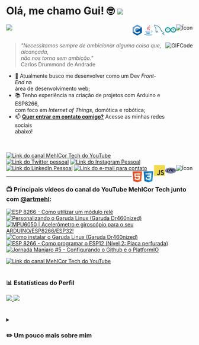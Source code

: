 <!--
    Olá querido/querida/queride visitante! Neste documento README.md, você verá vários comentários a respeito dos elementos presentes aqui em Markdown e em HTML/CSS, com o intuito de facilitar o entendimento da estrutura desse documento e consequentemente para poder servir de base para qualquer um que queira montar o seu README.md próprio.
    Fique à vontade, e espero que te ajude a criar uma "homepage" bem bonita e completa para o seu GitHub!

    OBS.: Esse meu readme.md foi inspirada no da "@rafaballerini". Muito obrigado, Rafa!
-->

# Olá, me chamo Gui! 🤓 <img src="https://github.com/gui-cordeiro/gui-cordeiro/assets/83349463/d7fcfeb5-334b-4b4d-ab73-a460a935d004" height="30px"/>

<span>
    <!-- Este é o banner de boas vindas em GIF (do "Bem-vindo/Bem-vinda/Bem-vinde"), feita por mim mesmo no site Canva! -->
    <img align="left" src="https://user-images.githubusercontent.com/83349463/213604596-4d8e04ce-7746-4055-b80b-c1994c4c00bd.gif"/>
    <!-- Este é um ícone transparente - ele é necessário para seja possível "centralizar" os demais ícones das linguagens que virão a seguir. Em poucas palavras: "Gambiarra a gente aceita. O que a gente não aceita é a derrota. 😎" -->
    <a href="#"><img align="right" alt="Ícone transparente" width="45em" height="20em" src="https://user-images.githubusercontent.com/83349463/151667763-eed1f9e2-ff23-462e-be41-a6046ad8434a.png"/></a>
    <!-- Este são os ícones das linguagens/frameworks/ferramentas nos quais tenho experiência, e que estão situados na parte superior do GIF à direita e exibidos de trás pra frente. Para mais ícones de outras linguagens, acesse este repositório: "https://github.com/devicons/devicon/tree/master/icons" -->
    <a href="https://www.arduino.cc/reference/pt/"><img align="right" alt="Ícone do Arduino" width="30em" src="https://github.com/devicons/devicon/blob/master/icons/arduino/arduino-original.svg"/></a>
    <a href="https://dev.mysql.com/doc/"><img align="right" alt="Ícone do MySQL" width="30em" src="https://github.com/devicons/devicon/blob/master/icons/mysql/mysql-original.svg"/></a>
    <a href="https://docs.oracle.com/en/java/"><img align="right" alt="Ícone do Java" width="30em" src="https://github.com/devicons/devicon/blob/master/icons/java/java-original.svg"/></a>
    <a href="https://www.ibm.com/docs/pt/i/7.2?topic=languages-c-c"><img align="right" alt="Ícone do C" width="30em" src="https://github.com/devicons/devicon/blob/master/icons/c/c-original.svg"/></a><br>
</span>

<br>

<!-- Este é o GIF da direita, feita pela JetBrains. Achei no site GIPHY. -->
<a href="https://media.giphy.com/media/R03zWv5p1oNSQd91EP/giphy.gif"><img align="right" height="300em" alt="GIFCode" src="https://user-images.githubusercontent.com/83349463/213545358-5bc13699-5fc5-40ce-af6b-3410f0d98d98.gif"></a>

> *"Necessitamos sempre de ambicionar alguma coisa que, alcançada,<br>não nos torna sem ambição."* <br>
> Carlos Drummond de Andrade
<ul>
    <li>🧠 Atualmente busco me desenvolver como um Dev <em>Front-End</em> na<br>área de desenvolvimento web;
    <li>📚 Tenho experiência na criação de projetos com Arduino e ESP8266,<br>com foco em <em>Internet of Things</em>, domótica e robótica;
    <li>📫 <strong><a href="mailto: guisg.cordeiro@gmail.com">Quer entrar em contato comigo?</a></strong> Acesse as minhas redes sociais<br>abaixo!
</ul>
<br><br>

<!--    
    O modelo do botão funciona na forma de URL. Copie e altere os valores a seguir que estão entre aspas. Lembre-se de RETIRÁ-LAS para que o botão seja criado:
    
    https://img.shields.io/badge/-"NOME_PERSONALIZADO"-"COR_DE_FUNDO_DO_BOTÃO"?style=for-the-badge&logo="LOGO_DO_SITE"&logoColor="COR DA LETRA"

    - NOME_PERSONALIZADO: O conteúdo escrito do botão. Pode escrever qualquer coisa mesmo;
    - COR_DE_FUNDO_DO_BOTÃO: A cor de fundo do botão. Pode ser escrito em inglês (como "red" ou "blue") ou em hexadecimal no formato "%23FFFFFF" (como "%23FF0000" para vermelho, ou "%230000FF" para azul);
    - LOGO_DO_SITE: Irá obter a logo do site desejado para o botão. Basta escrever apenas "instagram", "youtube", "github", etc.;
    - COR DA LETRA: A cor do nome personalizado e da logo do botão. Pode ser escrito em inglês (como "white") ou em hexadecimal no formato "%23FFFFFF" (como "%23FF0000" para vermelho, ou "%230000FF" para azul).

    Para mais informações, acesse o site "https://shields.io/".
-->
<span>
    <!-- Botão do YouTube e seu link direto -->
    <a href="https://bit.ly/MehlCorTechYT"><img src="https://img.shields.io/badge/-YouTube-%23EA4335?style=for-the-badge&logo=youtube&logoColor=white" alt="Link do canal MehlCor Tech do YouTube"></a>
    <!-- Botão do Twitter/X e seu link direto -->
    <a href="https://bit.ly/3KvevsH"><img src="https://img.shields.io/badge/-Twitter-%2300ACEE?style=for-the-badge&logo=twitter&logoColor=white" alt="Link do Twitter pessoal"></a>
    <!-- Botão do Instagram e seu link direto -->
    <a href="https://bit.ly/47eH6we"><img src="https://img.shields.io/badge/-Instagram-%23E4405F?style=for-the-badge&logo=instagram&logoColor=white" alt="Link do Instagram Pessoal"></a>
    <!-- Botão do LinkedIn e seu link direto -->
    <a href="https://bit.ly/3vkdnyw"><img src="https://img.shields.io/badge/-LinkedIn-%230077B5?style=for-the-badge&logo=linkedin&logoColor=white" alt="Link do LinkedIn Pessoal"></a>
    <!-- Botão do Gmail e seu link direto para entrar em contato -->
    <a href="mailto: guisg.cordeiro@gmail.com"><img src="https://img.shields.io/badge/-Gmail-%23bf0d00?style=for-the-badge&logo=gmail&logoColor=white" alt="Link do e-mail para contato"></a>
</span>

<span>
    <!-- Este é um outro ícone transparente que irá "centralizar" os ícones seguintes -->
    <a href="#"><img align="right" alt="Ícone transparente" width="45em" height="20em" src="https://user-images.githubusercontent.com/83349463/151667763-eed1f9e2-ff23-462e-be41-a6046ad8434a.png"/></a>
    <!-- Este são os ícones das linguagens nas quais tenho experiência situados na parte inferior do GIF à direita -->
    <a href="https://www.php.net/docs.php"><img align="right" alt="Ícone do PHP" width="30em"src="https://github.com/devicons/devicon/blob/master/icons/php/php-original.svg"/></a>
    <a href="https://developer.mozilla.org/pt-BR/docs/Web/JavaScript/Reference"><img align="right" alt="Ícone do JavaScript" width="30px" src="https://github.com/devicons/devicon/blob/master/icons/javascript/javascript-original.svg"/></a>
    <a href="https://developer.mozilla.org/pt-BR/docs/Web/CSS/Reference"><img align="right" alt="Ícone das CSS" width="30em" src="https://github.com/devicons/devicon/blob/master/icons/css3/css3-original.svg"/></a>
    <a href="https://developer.mozilla.org/pt-BR/docs/Web/HTML/Reference"><img align="right" alt="Ícone da HTML" width="30em" src="https://github.com/devicons/devicon/blob/master/icons/html5/html5-original.svg"/></a>
</span>

---

### 📺 Principais vídeos do canal do YouTube MehlCor Tech junto com [@artmehl](https://github.com/artmehl):
<!-- BEGIN YOUTUBE-CARDS -->
[![ESP 8266 - Como utilizar um módulo relé](https://ytcards.demolab.com/?id=6eYc6gmlF9U&title=ESP+8266+-+Como+utilizar+um+m%C3%B3dulo+rel%C3%A9&lang=pt-br&timestamp=1678572002&background_color=%230d1117&title_color=%23ffffff&stats_color=%23dedede&max_title_lines=2&width=250&border_radius=5&duration=1444 "ESP 8266 - Como utilizar um módulo relé")](https://www.youtube.com/watch?v=6eYc6gmlF9U)
[![Personalizando o Garuda Linux (Garuda Dr460nized)](https://ytcards.demolab.com/?id=UlA3xTt6S2Q&title=Personalizando+o+Garuda+Linux+%28Garuda+Dr460nized%29&lang=pt-br&timestamp=1675004427&background_color=%230d1117&title_color=%23ffffff&stats_color=%23dedede&max_title_lines=2&width=250&border_radius=5&duration=641 "Personalizando o Garuda Linux (Garuda Dr460nized)")](https://www.youtube.com/watch?v=UlA3xTt6S2Q)
[![MPU6050 | Acelerômetro e giroscópio para o seu ARDUINO/ESP8266/ESP32!](https://ytcards.demolab.com/?id=ibVH8V2EwEg&title=MPU6050+%7C+Aceler%C3%B4metro+e+girosc%C3%B3pio+para+o+seu+ARDUINO%2FESP8266%2FESP32%21&lang=pt-br&timestamp=1674918035&background_color=%230d1117&title_color=%23ffffff&stats_color=%23dedede&max_title_lines=2&width=250&border_radius=5&duration=1082 "MPU6050 | Acelerômetro e giroscópio para o seu ARDUINO/ESP8266/ESP32!")](https://www.youtube.com/watch?v=ibVH8V2EwEg)
[![Como instalar o Garuda Linux (Garuda Dr460nized)](https://ytcards.demolab.com/?id=fFp5DAzT-JI&title=Como+instalar+o+Garuda+Linux+%28Garuda+Dr460nized%29&lang=pt-br&timestamp=1674217815&background_color=%230d1117&title_color=%23ffffff&stats_color=%23dedede&max_title_lines=2&width=250&border_radius=5&duration=1490 "Como instalar o Garuda Linux (Garuda Dr460nized)")](https://www.youtube.com/watch?v=fFp5DAzT-JI)
[![ESP 8266 - Como programar o ESP12 (Nível 2: Placa perfurada)](https://ytcards.demolab.com/?id=OvrxyMAQR4s&title=ESP+8266+-+Como+programar+o+ESP12+%28N%C3%ADvel+2%3A+Placa+perfurada%29&lang=pt-br&timestamp=1673557215&background_color=%230d1117&title_color=%23ffffff&stats_color=%23dedede&max_title_lines=2&width=250&border_radius=5&duration=1511 "ESP 8266 - Como programar o ESP12 (Nível 2: Placa perfurada)")](https://www.youtube.com/watch?v=OvrxyMAQR4s)
[![Jornada Manjaro #5 - Configurando o Github e o PlatformIO](https://ytcards.demolab.com/?id=5xBNUDOqPsM&title=Jornada+Manjaro+%235+-+Configurando+o+Github+e+o+PlatformIO&lang=pt-br&timestamp=1667833204&background_color=%230d1117&title_color=%23ffffff&stats_color=%23dedede&max_title_lines=2&width=250&border_radius=5&duration=1326 "Jornada Manjaro #5 - Configurando o Github e o PlatformIO")](https://www.youtube.com/watch?v=5xBNUDOqPsM)
<!-- END YOUTUBE-CARDS -->
<a href="https://bit.ly/MehlCorTechYT"><img src="https://img.shields.io/badge/-Mais%20v%C3%ADdeos%20de%20MehlCor%20Tech-%23EA4335?style=for-the-badge&logo=youtube&logoColor=white" alt="Link do canal MehlCor Tech do YouTube"></a>

#

### 📊 Estatísticas do Perfil
<!-- Este são as tabelas de estatísticas do meu perfil. Para mais detalhes sobre como criar e personalizar as suas próprias tabelas, visite o repositório "https://github.com/anuraghazra/github-readme-stats" -->
<div align="left">
    <a href="https://github.com/anuraghazra/github-readme-stats">
        <img height="200em" src="https://github-readme-stats.vercel.app/api?username=gui-cordeiro&theme=transparent&include_all_commits=true&show_icons=true&locale=pt-br&PAT_01">
        <img height="200em" src="https://github-readme-stats.vercel.app/api/top-langs/?username=gui-cordeiro&theme=transparent&layout=compact&locale=pt-br&langs_count=7&PAT_01">
    </a>
</div>

#

<details>
    <summary><h3>✏️ Um pouco mais sobre mim</h3></summary>
Meu nome é Guilherme Cordeiro, sou técnico em Informática formado pelo Instituto Federal do Paraná e tenho interesse em seguir na área de desenvolvimento web Front End. Durante o curso técnico, pude estudar:

- Diversas linguagens de programação e de marcação, como C, Java, PHP, MySQL, HTML, CSS e JavaScript, além de poder desenvolver aplicações Android com o Android Studio;
- A como gerenciar corretamente a criação de um software a partir das etapas de planejamento, gerenciamento, construção, implementação e manutenção de um projeto;
- A como desenvolver ideias e utilizá-las como fonte para a criação de projetos inovadores (através dos conhecimentos técnicos adquiridos e, sobretudo, da criatividade), com o objetivo de solucionar problemas no contexto social de maneira inteligente e sustentável.

Citarei alguns projetos no qual eu desenvolvi em conjunto com outros colegas (todos eles desenvolvidos com microcontroladores Arduino e ESP8266): 

 - A implementação de um sistema de automação residencial de baixo custo, com monitoramento local via servidor web (projeto criado e apresentado sob a forma de Trabalho de Conclusão de Curso); e
 - A implementação de uma estação meteorológica de baixo custo para monitoramento climático de locais remotos (particularmente áreas rurais) e/ou de difícil acesso, via aplicativo móvel. Este projeto, por sua vez, obteve diversos prêmios em vários eventos e workshops, tais como:

     - 1º lugar na "11ª Mostra de Soluções Para Uma Vida Melhor", organizada pelo Colégio Positivo em Curitiba - PR, na categoria "Melhor Estande";
     - 1º lugar no 8º Fórum Internacional Ecoinovar, realizado em Santa Maria - RS, na categoria "Ensino Técnico".
</details>
<!-- Feito com ❤️ por Gui Cordeiro -->
